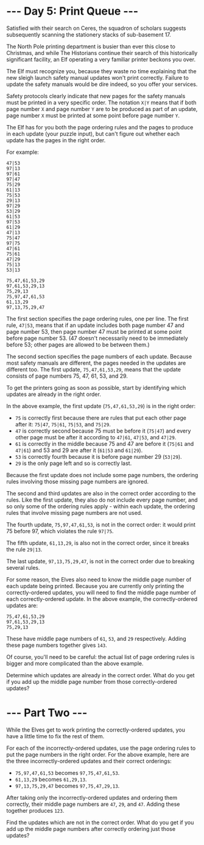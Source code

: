 # --- Day 5: Print Queue ---
Satisfied with their search on Ceres, the squadron of scholars suggests subsequently scanning the stationery stacks of sub-basement 17.

The North Pole printing department is busier than ever this close to Christmas, and while The Historians continue their search of this historically significant facility, an Elf operating a very familiar printer beckons you over.

The Elf must recognize you, because they waste no time explaining that the new sleigh launch safety manual updates won't print correctly. Failure to update the safety manuals would be dire indeed, so you offer your services.

Safety protocols clearly indicate that new pages for the safety manuals must be printed in a very specific order. The notation ```X|Y``` means that if both page number ```X``` and page number ```Y``` are to be produced as part of an update, page number ```X``` must be printed at some point before page number ```Y```.

The Elf has for you both the page ordering rules and the pages to produce in each update (your puzzle input), but can't figure out whether each update has the pages in the right order.

For example:

    47|53
    97|13
    97|61
    97|47
    75|29
    61|13
    75|53
    29|13
    97|29
    53|29
    61|53
    97|53
    61|29
    47|13
    75|47
    97|75
    47|61
    75|61
    47|29
    75|13
    53|13

    75,47,61,53,29
    97,61,53,29,13
    75,29,13
    75,97,47,61,53
    61,13,29
    97,13,75,29,47
The first section specifies the page ordering rules, one per line. The first rule, ```47|53```, means that if an update includes both page number 47 and page number 53, then page number 47 must be printed at some point before page number 53. (47 doesn't necessarily need to be immediately before 53; other pages are allowed to be between them.)

The second section specifies the page numbers of each update. Because most safety manuals are different, the pages needed in the updates are different too. The first update, ```75,47,61,53,29```, means that the update consists of page numbers 75, 47, 61, 53, and 29.

To get the printers going as soon as possible, start by identifying which updates are already in the right order.

In the above example, the first update (```75,47,61,53,29```) is in the right order:

- ```75``` is correctly first because there are rules that put each other page after it: ```75|47```, ```75|61```, ```75|53```, and ```75|29```.
- ```47``` is correctly second because 75 must be before it (```75|47```) and every other page must be after it according to ```47|61```, ```47|53```, and ```47|29```.
- ```61``` is correctly in the middle because 75 and 47 are before it (```75|61``` and ```47|61```) and 53 and 29 are after it (```61|53``` and ```61|29```).
- ```53``` is correctly fourth because it is before page number 29 (```53|29```).
- ```29``` is the only page left and so is correctly last.

Because the first update does not include some page numbers, the ordering rules involving those missing page numbers are ignored.

The second and third updates are also in the correct order according to the rules. Like the first update, they also do not include every page number, and so only some of the ordering rules apply - within each update, the ordering rules that involve missing page numbers are not used.

The fourth update, ```75,97,47,61,53```, is not in the correct order: it would print 75 before 97, which violates the rule ```97|75```.

The fifth update, ```61,13,29```, is also not in the correct order, since it breaks the rule ```29|13```.

The last update, ```97,13,75,29,47```, is not in the correct order due to breaking several rules.

For some reason, the Elves also need to know the middle page number of each update being printed. Because you are currently only printing the correctly-ordered updates, you will need to find the middle page number of each correctly-ordered update. In the above example, the correctly-ordered updates are:

    75,47,61,53,29
    97,61,53,29,13
    75,29,13
These have middle page numbers of ```61```, ```53```, and ```29``` respectively. Adding these page numbers together gives ```143```.

Of course, you'll need to be careful: the actual list of page ordering rules is bigger and more complicated than the above example.

Determine which updates are already in the correct order. What do you get if you add up the middle page number from those correctly-ordered updates?

# --- Part Two ---
While the Elves get to work printing the correctly-ordered updates, you have a little time to fix the rest of them.

For each of the incorrectly-ordered updates, use the page ordering rules to put the page numbers in the right order. For the above example, here are the three incorrectly-ordered updates and their correct orderings:

- ```75,97,47,61,53``` becomes ```97,75,47,61,53```.
- ```61,13,29``` becomes ```61,29,13```.
- ```97,13,75,29,47``` becomes ```97,75,47,29,13```.

After taking only the incorrectly-ordered updates and ordering them correctly, their middle page numbers are ```47```, ```29```, and ```47```. Adding these together produces ```123```.

Find the updates which are not in the correct order. What do you get if you add up the middle page numbers after correctly ordering just those updates?